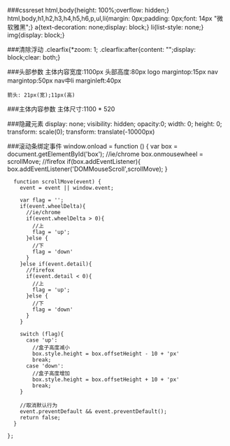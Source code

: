 ###cssreset
	html,body{height: 100%;overflow: hidden;}
	html,body,h1,h2,h3,h4,h5,h6,p,ul,li{margin: 0px;padding: 0px;font: 14px "微软雅黑";}
	a{text-decoration: none;display: block;}
	li{list-style: none;}
	img{display: block;}
	
###清除浮动
	.clearfix{*zoom: 1;
	.clearfix:after{content: "";display: block;clear: both;}

###头部参数
	主体内容宽度:1100px
	头部高度:80px
	logo margintop:15px
	nav  margintop:50px
	nav中li marginleft:40px  

	箭头: 21px(宽);11px(高)
	
###主体内容参数
	主体尺寸:1100 * 520

###隐藏元素
    display: none;
    visibility: hidden;
    opacity:0;
    width: 0;
    height: 0;
    transform: scale(0);
    transform: translate(-10000px)
    
###滚动条绑定事件
    window.onload = function () {
      var box = document.getElementById('box');
      //ie/chrome
      box.onmousewheel = scrollMove;
      //firefox
      if(box.addEventListener){
        box.addEventListener('DOMMouseScroll',scrollMove);
      }
    
      function scrollMove(event) {
        event = event || window.event;

        var flag = '';
        if(event.wheelDelta){
          //ie/chrome
          if(event.wheelDelta > 0){
            //上
            flag = 'up';
          }else {
            //下
            flag = 'down'
          }
        }else if(event.detail){
          //firefox
          if(event.detail < 0){
            //上
            flag = 'up';
          }else {
            //下
            flag = 'down'
          }
        }
    
        switch (flag){
          case 'up':
            //盒子高度减小
            box.style.height = box.offsetHeight - 10 + 'px'
            break;
          case 'down':
            //盒子高度增加
            box.style.height = box.offsetHeight + 10 + 'px'
            break;
        }
    
        //取消默认行为
        event.preventDefault && event.preventDefault();
        return false;
      }
    
    };